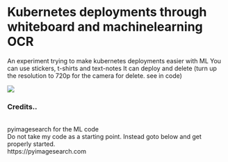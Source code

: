 # Kubernetes deployments through whiteboard and machinelearning OCR
An experiment trying to make kubernetes deployments easier with ML
You can use stickers, t-shirts and text-notes
It can deploy and delete (turn up the resolution to 720p for the camera for delete. see in code)

![](/opencvtesseract.gif)

### Credits.. <br/>
 <br/>
pyimagesearch for the ML code  <br/>
Do not take my code as a starting point. Instead goto below and get properly started. <br/>
https://pyimagesearch.com <br/>